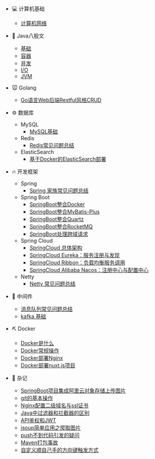 * 💻 计算机基础
  * [计算机网络](./docs/cs/计算机网络.md)
* 🍵 Java八股文
  * [基础](./docs/Java/Java基础八股文.md)
  * [容器](./docs/Java/Java容器八股文.md)
  * [并发](./docs/Java/Java并发八股文.md)
  * [I/O](./docs/Java/JavaIO八股文.md)
  * [JVM](./docs/Java/JavaJvm八股文.md)

* 🐭 Golang
  * [Go语言Web后端Restful风格CRUD](./docs/Go/Go语言Web后端Restful风格CRUD.md)

* ⚙️ 数据库
  * MySQL
    * [MySQL基础](./docs/Mysql/MySQL基础.md)
  * Redis
    * [Redis常见问题总结](./doc/../docs/Redis/Redis常见问题总结.md)
  * ElasticSearch
    * [基于Docker的ElasticSearch部署](/docs/ElasticSearch/基于Docker的ElasticSearch部署.md)

* 🔥 开发框架
  * Spring
    * [Spring 家族常见问题总结](./docs/Spring/Spring家族常见问题总结.md)
  * Spring Boot
    * [SpringBoot整合Docker](./docs/SpringBoot/SpringBoot整合Docker.md)
    * [SpringBoot整合MyBatis-Plus](./docs/SpringBoot/SpringBoot整合MyBatis-Plus.md)
    * [SpringBoot整合Quartz](./docs/SpringBoot/SpringBoot整合Quartz.md)
    * [SpringBoot整合RocketMQ](./docs/SpringBoot/SpringBoot整合RocketMQ.md)
    * [SpringBoot处理跨域请求](./docs/SpringBoot/SpringBoot处理跨域请求.md)
  * Spring Cloud
    * [SpringCloud 总体架构](./docs/SpringCloud/SpringCloud总体架构.md)
    * [SpringCloud Eureka：服务注册与发现](./docs/SpringCloud/SpringCloud_Eureka：服务注册与发现.md)
    * [SpringCloud Ribbon：负载均衡服务调用](./docs/SpringCloud/SpringCloud_Ribbon：负载均衡服务调用.md)
    * [SpringCloud Alibaba Nacos：注册中心与配置中心](./docs/SpringCloud/SpringCloud_Alibaba_Nacos：注册中心与配置中心.md)
  * Netty
    * [Netty 常见问题总结](./docs/netty/netty常见问题总结.md)
    
* 🧲 中间件
  * [消息队列常见问题总结](./docs/中间件/消息队列常见问题总结.md)
  * [kafka 基础](./docs/中间件/Kafka基础.md)

* ⛏️ Docker
  * [Docker是什么](./docs/Docker/什么是Docker.md)
  * [Docker常规操作](./docs/Docker/Docker常规操作.md)
  * [Docker部署Nginx](./docs/Docker/Docker部署Nginx.md)
  * [Docker部署nuxt.js项目](docs/Docker/Docker部署nuxt.js项目.md)

* 🤡 杂记
  <!-- * 消息推送平台 austin
    * [环境搭建](./docs/杂记/austin项目学习/环境搭建.md) -->
  <!-- * [记录nuxt使用vuex实现导航栏切换](./docs/杂记/nuxt.js项目使用vuex实现导航栏切换.md) -->
  * [SpringBoot项目集成阿里云对象存储上传图片](./docs/杂记/SpringBoot项目集成阿里云对象存储上传图片.md)
  * [git的基本操作](./docs/杂记/git基本操作.md)
  * [Nginx配置二级域名与ssl证书](./docs/杂记/Nginx配置二级域名与https.md)
  * [Java中过滤器和拦截器的区别](./docs/杂记/Java中过滤器和拦截器的区别.md)
  * [API鉴权和JWT](./docs/杂记/JWT_Api鉴权.md)
  * [jsoup简单应用之爬取图片](./docs/杂记/jsoup简单应用之爬取图片.md)
  * [push不到代码引发的疑问](./doc/../docs/杂记/push不到代码引发的疑问.md)
  * [Maven打包事故](./docs/杂记/Maven打包事故.md)
  * [自定义顺自己手的方向键触发方式](./docs/杂记/自定义顺自己手的方向键触发方式.md)




